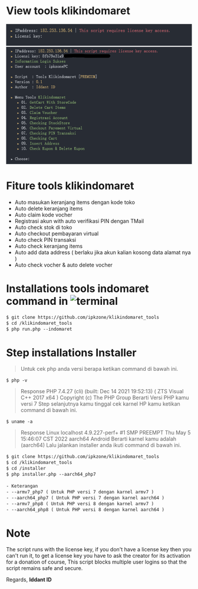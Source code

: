 # View tools klikindomaret
<center><img src="img/licensi.png" alt="indomaret"></center>
<center><img src="img/indomaret.png" alt="indomaret"></center>

# Fiture tools klikindomaret
- Auto masukan keranjang items dengan kode toko
- Auto delete keranjang items
- Auto claim kode vocher
- Registrasi akun with auto verifikasi PIN dengan TMail
- Auto check stok di toko
- Auto checkout pembayaran virtual
- Auto check PIN transaksi 
- Auto check keranjang items
- Auto add data address ( berlaku jika akun kalian kosong data alamat nya )
- Auto check vocher & auto delete vocher


# Installations tools indomaret command in ![terminal](https://badgen.net/badge/icon/terminal?icon=terminal&label&cache=500)
```
$ git clone https://github.com/ipkzone/klikindomaret_tools
$ cd /klikindomaret_tools
$ php run.php --indomaret
```
# Step installations Installer
> Untuk cek php anda versi berapa ketikan command di bawah ini.
```shell
$ php -v
```


> Response
> PHP 7.4.27 (cli) (built: Dec 14 2021 19:52:13) ( ZTS Visual C++ 2017 x64 )
Copyright (c) The PHP Group
> Berarti Versi PHP kamu versi 7
> Step selanjutnya kamu tinggal cek karnel HP kamu ketikan command di bawah ini.


```shell
$ uname -a
```

> Response
> Linux localhost 4.9.227-perf+ #1 SMP PREEMPT Thu May 5 15:46:07 CST 2022 aarch64 Android
> Berarti karnel kamu adalah (aarch64)
> Lalu jalankan installer anda ikuti command di bawah ini.



```
$ git clone https://github.com/ipkzone/klikindomaret_tools
$ cd /klikindomaret_tools
$ cd /installer
$ php installer.php --aarch64_php7

- Keterangan
- --armv7_php7 ( Untuk PHP versi 7 dengan karnel armv7 )
- --aarch64_php7 ( Untuk PHP versi 7 dengan karnel aarch64 )
- --armv7_php8 ( Untuk PHP versi 8 dengan karnel armv7 )
- --aarch64_php8 ( Untuk PHP versi 8 dengan karnel aarch64 )
```

# Note
The script runs with the license key,
if you don't have a license key then you can't run it,
to get a license key you have to ask the creator for its activation for a donation of course,
This script blocks multiple user logins so that the script remains safe and secure.

Regards,
**Iddant ID**
